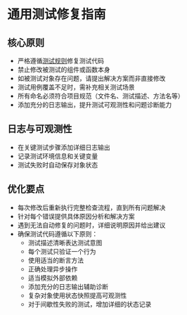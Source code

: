 # 通用测试修复指南

## 核心原则
- 严格遵循[测试规则](mdc:.cursor/rules/test.mdc)修复测试代码
- 禁止修改被测试的组件或函数本身
- 如被测试对象存在问题，请提出解决方案而非直接修改
- 测试用例覆盖不足时，需补充相关测试场景
- 所有命名必须符合项目规范（文件名、测试描述、方法名等）
- 添加充分的日志输出，提升测试可观测性和问题诊断能力

## 日志与可观测性
- 在关键测试步骤添加详细日志输出
- 记录测试环境信息和关键变量
- 测试失败时自动保存对象状态

## 优化要点
- 每次修改后重新执行完整检查流程，直到所有问题解决
- 针对每个错误提供具体原因分析和解决方案
- 遇到无法自动修复的问题时，详细说明原因并给出建议
- 确保测试代码遵循以下原则：
  - 测试描述清晰表达测试意图
  - 每个测试只验证一个行为
  - 使用适当的断言方法
  - 正确处理异步操作
  - 适当模拟外部依赖
  - 添加充分的日志输出辅助诊断
  - 复杂对象使用状态快照提高可观测性
  - 对于间歇性失败的测试，增加详细的状态记录
